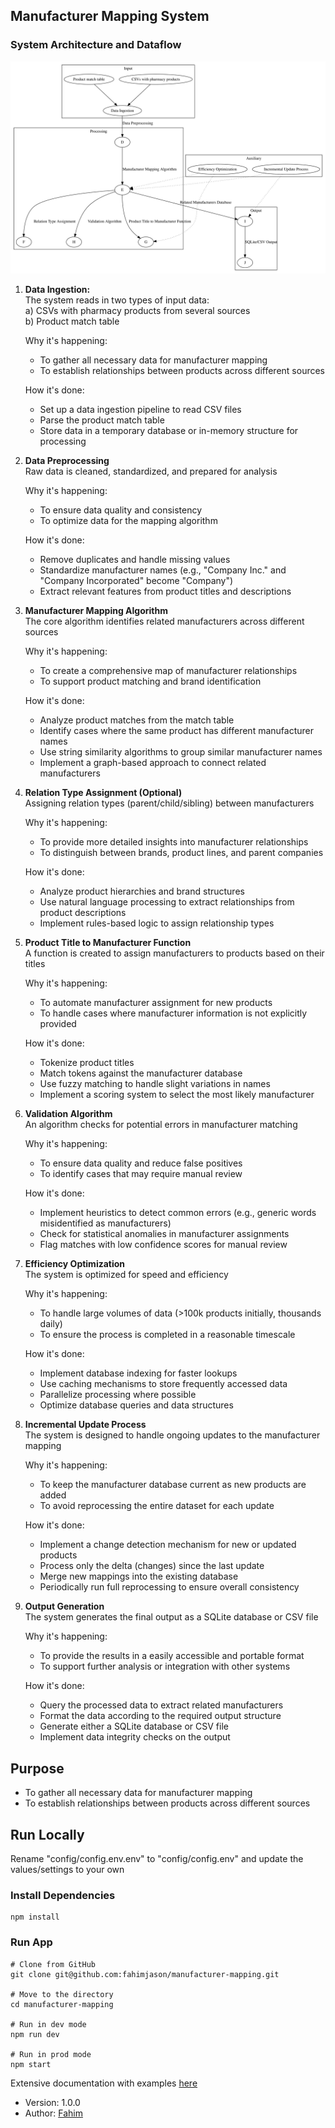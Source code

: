 ## Manufacturer Mapping System

### System Architecture and Dataflow

![Manufacturer Mapping System Architecture and Dataflow](diagrams/graphviz.svg)

1. **Data Ingestion:** <br>
    The system reads in two types of input data: <br>
    a) CSVs with pharmacy products from several sources <br>
    b) Product match table 

    Why it's happening:
    - To gather all necessary data for manufacturer mapping 
    - To establish relationships between products across different sources 

    How it's done: 
    - Set up a data ingestion pipeline to read CSV files 
    - Parse the product match table 
    - Store data in a temporary database or in-memory structure for processing 


2. **Data Preprocessing** <br>
    Raw data is cleaned, standardized, and prepared for analysis 
    
    Why it's happening: 
    - To ensure data quality and consistency 
    - To optimize data for the mapping algorithm 

    How it's done: 
    - Remove duplicates and handle missing values
    - Standardize manufacturer names (e.g., "Company Inc." and "Company Incorporated" become "Company") <br>
    - Extract relevant features from product titles and descriptions 

3. **Manufacturer Mapping Algorithm** <br>
    The core algorithm identifies related manufacturers across different sources 

    Why it's happening: 
    - To create a comprehensive map of manufacturer relationships 
    - To support product matching and brand identification 

    How it's done: 
    - Analyze product matches from the match table 
    - Identify cases where the same product has different manufacturer names 
    - Use string similarity algorithms to group similar manufacturer names 
    - Implement a graph-based approach to connect related manufacturers 

4. **Relation Type Assignment (Optional)** <br>
    Assigning relation types (parent/child/sibling) between manufacturers 

    Why it's happening: 
    - To provide more detailed insights into manufacturer relationships 
    - To distinguish between brands, product lines, and parent companies 

    How it's done: <br>
    - Analyze product hierarchies and brand structures 
    - Use natural language processing to extract relationships from product descriptions 
    - Implement rules-based logic to assign relationship types 

5. **Product Title to Manufacturer Function** <br>
    A function is created to assign manufacturers to products based on their titles 

    Why it's happening: <br>
    - To automate manufacturer assignment for new products
    - To handle cases where manufacturer information is not explicitly provided

    How it's done:
    - Tokenize product titles
    - Match tokens against the manufacturer database
    - Use fuzzy matching to handle slight variations in names
    - Implement a scoring system to select the most likely manufacturer

6. **Validation Algorithm** <br>
    An algorithm checks for potential errors in manufacturer matching 

    Why it's happening:
    - To ensure data quality and reduce false positives
    - To identify cases that may require manual review

    How it's done:
    - Implement heuristics to detect common errors (e.g., generic words misidentified as manufacturers)
    - Check for statistical anomalies in manufacturer assignments
    - Flag matches with low confidence scores for manual review

7. **Efficiency Optimization** <br>
    The system is optimized for speed and efficiency

    Why it's happening:
    - To handle large volumes of data (>100k products initially, thousands daily)
    - To ensure the process is completed in a reasonable timescale

    How it's done:
    - Implement database indexing for faster lookups
    - Use caching mechanisms to store frequently accessed data
    - Parallelize processing where possible
    - Optimize database queries and data structures

8. **Incremental Update Process** <br>
    The system is designed to handle ongoing updates to the manufacturer mapping

    Why it's happening:
    - To keep the manufacturer database current as new products are added
    - To avoid reprocessing the entire dataset for each update

    How it's done:
    - Implement a change detection mechanism for new or updated products
    - Process only the delta (changes) since the last update
    - Merge new mappings into the existing database
    - Periodically run full reprocessing to ensure overall consistency

9. **Output Generation** <br>
    The system generates the final output as a SQLite database or CSV file

    Why it's happening:
    - To provide the results in a easily accessible and portable format
    - To support further analysis or integration with other systems

    How it's done:
    - Query the processed data to extract related manufacturers
    - Format the data according to the required output structure
    - Generate either a SQLite database or CSV file
    - Implement data integrity checks on the output

## Purpose
- To gather all necessary data for manufacturer mapping
- To establish relationships between products across different sources


## Run Locally
Rename "config/config.env.env" to "config/config.env" and update the values/settings to your own

### Install Dependencies

```
npm install
```

### Run App

```
# Clone from GitHub
git clone git@github.com:fahimjason/manufacturer-mapping.git

# Move to the directory 
cd manufacturer-mapping

# Run in dev mode
npm run dev

# Run in prod mode
npm start
```

<!-- ## Demo -->
Extensive documentation with examples [here](https://documenter.getpostman.com/view/17345473/2sA3s4kpo2)

-   Version: 1.0.0
-   Author: [Fahim](https://www.linkedin.com/in/fahimjason)